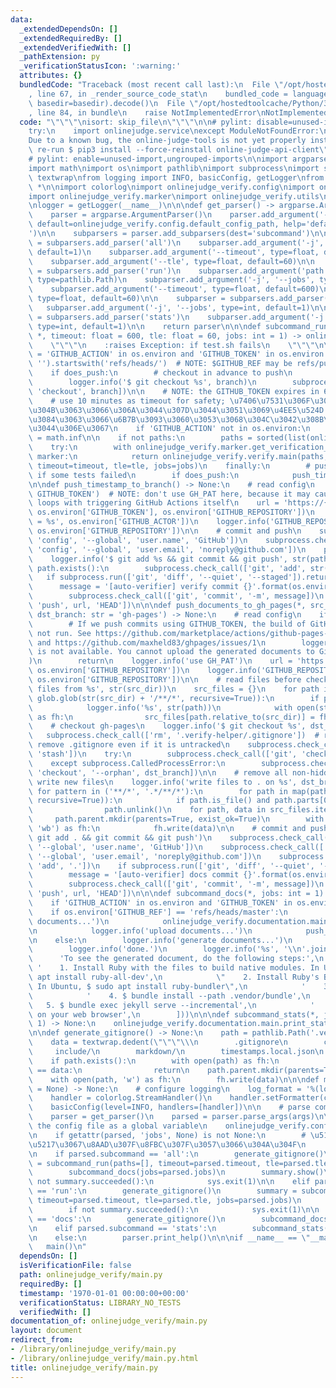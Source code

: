 ```yaml
---
data:
  _extendedDependsOn: []
  _extendedRequiredBy: []
  _extendedVerifiedWith: []
  _pathExtension: py
  _verificationStatusIcon: ':warning:'
  attributes: {}
  bundledCode: "Traceback (most recent call last):\n  File \"/opt/hostedtoolcache/Python/3.8.5/x64/lib/python3.8/site-packages/onlinejudge_verify/documentation/build.py\"\
    , line 67, in _render_source_code_stat\n    bundled_code = language.bundle(stat.path,\
    \ basedir=basedir).decode()\n  File \"/opt/hostedtoolcache/Python/3.8.5/x64/lib/python3.8/site-packages/onlinejudge_verify/languages/python.py\"\
    , line 84, in bundle\n    raise NotImplementedError\nNotImplementedError\n"
  code: "\"\"\"\nisort: skip_file\n\"\"\"\n\n# pylint: disable=unused-import,ungrouped-imports\n\
    try:\n    import onlinejudge.service\nexcept ModuleNotFoundError:\n    print(\"\
    Due to a known bug, the online-judge-tools is not yet properly installed. Please\
    \ re-run $ pip3 install --force-reinstall online-judge-api-client\")\n    exit(1)\n\
    # pylint: enable=unused-import,ungrouped-imports\n\nimport argparse\nimport glob\n\
    import math\nimport os\nimport pathlib\nimport subprocess\nimport sys\nimport\
    \ textwrap\nfrom logging import INFO, basicConfig, getLogger\nfrom typing import\
    \ *\n\nimport colorlog\nimport onlinejudge_verify.config\nimport onlinejudge_verify.documentation.main\n\
    import onlinejudge_verify.marker\nimport onlinejudge_verify.utils\nimport onlinejudge_verify.verify\n\
    \nlogger = getLogger(__name__)\n\n\ndef get_parser() -> argparse.ArgumentParser:\n\
    \    parser = argparse.ArgumentParser()\n    parser.add_argument('--config-file',\
    \ default=onlinejudge_verify.config.default_config_path, help='default: \".verify-helper/config.toml\"\
    ')\n\n    subparsers = parser.add_subparsers(dest='subcommand')\n\n    subparser\
    \ = subparsers.add_parser('all')\n    subparser.add_argument('-j', '--jobs', type=int,\
    \ default=1)\n    subparser.add_argument('--timeout', type=float, default=600)\n\
    \    subparser.add_argument('--tle', type=float, default=60)\n\n    subparser\
    \ = subparsers.add_parser('run')\n    subparser.add_argument('path', nargs='*',\
    \ type=pathlib.Path)\n    subparser.add_argument('-j', '--jobs', type=int, default=1)\n\
    \    subparser.add_argument('--timeout', type=float, default=600)\n    subparser.add_argument('--tle',\
    \ type=float, default=60)\n\n    subparser = subparsers.add_parser('docs')\n \
    \   subparser.add_argument('-j', '--jobs', type=int, default=1)\n\n    subparser\
    \ = subparsers.add_parser('stats')\n    subparser.add_argument('-j', '--jobs',\
    \ type=int, default=1)\n\n    return parser\n\n\ndef subcommand_run(paths: List[pathlib.Path],\
    \ *, timeout: float = 600, tle: float = 60, jobs: int = 1) -> onlinejudge_verify.verify.VerificationSummary:\n\
    \    \"\"\"\n    :raises Exception: if test.sh fails\n    \"\"\"\n\n    does_push\
    \ = 'GITHUB_ACTION' in os.environ and 'GITHUB_TOKEN' in os.environ and os.environ.get('GITHUB_REF',\
    \ '').startswith('refs/heads/')  # NOTE: $GITHUB_REF may be refs/pull/... or refs/tags/...\n\
    \    if does_push:\n        # checkout in advance to push\n        branch = os.environ['GITHUB_REF'][len('refs/heads/'):]\n\
    \        logger.info('$ git checkout %s', branch)\n        subprocess.check_call(['git',\
    \ 'checkout', branch])\n\n    # NOTE: the GITHUB_TOKEN expires in 60 minutes (https://help.github.com/en/actions/automating-your-workflow-with-github-actions/authenticating-with-the-github_token#about-the-github_token-secret)\n\
    \    # use 10 minutes as timeout for safety; \u7406\u7531\u306F\u3088\u304F\u5206\
    \u304B\u3063\u3066\u306A\u3044\u307D\u3044\u3051\u3069\u4EE5\u524D 20 \u5206\u3067\
    \u3084\u3063\u3066\u6B7B\u3093\u3060\u3053\u3068\u304C\u3042\u308B\u3089\u3057\
    \u3044\u306E\u3067\n    if 'GITHUB_ACTION' not in os.environ:\n        timeout\
    \ = math.inf\n\n    if not paths:\n        paths = sorted(list(onlinejudge_verify.utils.iterate_verification_files()))\n\
    \    try:\n        with onlinejudge_verify.marker.get_verification_marker() as\
    \ marker:\n            return onlinejudge_verify.verify.main(paths, marker=marker,\
    \ timeout=timeout, tle=tle, jobs=jobs)\n    finally:\n        # push results even\
    \ if some tests failed\n        if does_push:\n            push_timestamp_to_branch()\n\
    \n\ndef push_timestamp_to_branch() -> None:\n    # read config\n    logger.info('use\
    \ GITHUB_TOKEN')  # NOTE: don't use GH_PAT here, because it may cause infinite\
    \ loops with triggering GitHub Actions itself\n    url = 'https://{}:{}@github.com/{}.git'.format(os.environ['GITHUB_ACTOR'],\
    \ os.environ['GITHUB_TOKEN'], os.environ['GITHUB_REPOSITORY'])\n    logger.info('GITHUB_ACTOR\
    \ = %s', os.environ['GITHUB_ACTOR'])\n    logger.info('GITHUB_REPOSITORY = %s',\
    \ os.environ['GITHUB_REPOSITORY'])\n\n    # commit and push\n    subprocess.check_call(['git',\
    \ 'config', '--global', 'user.name', 'GitHub'])\n    subprocess.check_call(['git',\
    \ 'config', '--global', 'user.email', 'noreply@github.com'])\n    path = onlinejudge_verify.marker.get_verification_marker().json_path\n\
    \    logger.info('$ git add %s && git commit && git push', str(path))\n    if\
    \ path.exists():\n        subprocess.check_call(['git', 'add', str(path)])\n \
    \   if subprocess.run(['git', 'diff', '--quiet', '--staged']).returncode:\n  \
    \      message = '[auto-verifier] verify commit {}'.format(os.environ['GITHUB_SHA'])\n\
    \        subprocess.check_call(['git', 'commit', '-m', message])\n        subprocess.check_call(['git',\
    \ 'push', url, 'HEAD'])\n\n\ndef push_documents_to_gh_pages(*, src_dir: pathlib.Path,\
    \ dst_branch: str = 'gh-pages') -> None:\n    # read config\n    if not os.environ.get('GH_PAT'):\n\
    \        # If we push commits using GITHUB_TOKEN, the build of GitHub Pages will\
    \ not run. See https://github.com/marketplace/actions/github-pages-deploy#secrets\
    \ and https://github.com/maxheld83/ghpages/issues/1\n        logger.error(\"GH_PAT\
    \ is not available. You cannot upload the generated documents to GitHub Pages.\"\
    )\n        return\n    logger.info('use GH_PAT')\n    url = 'https://{}@github.com/{}.git'.format(os.environ['GH_PAT'],\
    \ os.environ['GITHUB_REPOSITORY'])\n    logger.info('GITHUB_REPOSITORY = %s',\
    \ os.environ['GITHUB_REPOSITORY'])\n\n    # read files before checkout\n    logger.info('read\
    \ files from %s', str(src_dir))\n    src_files = {}\n    for path in map(pathlib.Path,\
    \ glob.glob(str(src_dir) + '/**/*', recursive=True)):\n        if path.is_file():\n\
    \            logger.info('%s', str(path))\n            with open(str(path), 'rb')\
    \ as fh:\n                src_files[path.relative_to(src_dir)] = fh.read()\n\n\
    \    # checkout gh-pages\n    logger.info('$ git checkout %s', dst_branch)\n \
    \   subprocess.check_call(['rm', '.verify-helper/.gitignore'])  # required, to\
    \ remove .gitignore even if it is untracked\n    subprocess.check_call(['git',\
    \ 'stash'])\n    try:\n        subprocess.check_call(['git', 'checkout', dst_branch])\n\
    \    except subprocess.CalledProcessError:\n        subprocess.check_call(['git',\
    \ 'checkout', '--orphan', dst_branch])\n\n    # remove all non-hidden files and\
    \ write new files\n    logger.info('write files to . on %s', dst_branch)\n   \
    \ for pattern in ('**/*', '.*/**/*'):\n        for path in map(pathlib.Path, glob.glob(pattern,\
    \ recursive=True)):\n            if path.is_file() and path.parts[0] != '.git':\n\
    \                path.unlink()\n    for path, data in src_files.items():\n   \
    \     path.parent.mkdir(parents=True, exist_ok=True)\n        with open(str(path),\
    \ 'wb') as fh:\n            fh.write(data)\n\n    # commit and push\n    logger.info('$\
    \ git add . && git commit && git push')\n    subprocess.check_call(['git', 'config',\
    \ '--global', 'user.name', 'GitHub'])\n    subprocess.check_call(['git', 'config',\
    \ '--global', 'user.email', 'noreply@github.com'])\n    subprocess.check_call(['git',\
    \ 'add', '.'])\n    if subprocess.run(['git', 'diff', '--quiet', '--staged']).returncode:\n\
    \        message = '[auto-verifier] docs commit {}'.format(os.environ['GITHUB_SHA'])\n\
    \        subprocess.check_call(['git', 'commit', '-m', message])\n        subprocess.check_call(['git',\
    \ 'push', url, 'HEAD'])\n\n\ndef subcommand_docs(*, jobs: int = 1) -> None:\n\
    \    if 'GITHUB_ACTION' in os.environ and 'GITHUB_TOKEN' in os.environ:\n    \
    \    if os.environ['GITHUB_REF'] == 'refs/heads/master':\n            logger.info('generate\
    \ documents...')\n            onlinejudge_verify.documentation.main.main(jobs=jobs)\n\
    \n            logger.info('upload documents...')\n            push_documents_to_gh_pages(src_dir=pathlib.Path('.verify-helper/markdown'))\n\
    \n    else:\n        logger.info('generate documents...')\n        onlinejudge_verify.documentation.main.main(jobs=jobs)\n\
    \        logger.info('done.')\n        logger.info('%s', '\\n'.join([\n      \
    \      'To see the generated document, do the following steps:',\n           \
    \ '    1. Install Ruby with the files to build native modules. In Ubuntu, $ sudo\
    \ apt install ruby-all-dev',\n            \"    2. Install Ruby's Bundler (https://bundler.io/).\
    \ In Ubuntu, $ sudo apt install ruby-bundler\",\n            '    3. $ cd .verify-helper/markdown',\n\
    \            '    4. $ bundle install --path .vendor/bundle',\n            ' \
    \   5. $ bundle exec jekyll serve --incremental',\n            '    6. Open http://127.0.0.1:4000\
    \ on your web browser',\n        ]))\n\n\ndef subcommand_stats(*, jobs: int =\
    \ 1) -> None:\n    onlinejudge_verify.documentation.main.print_stats_json(jobs=jobs)\n\
    \n\ndef generate_gitignore() -> None:\n    path = pathlib.Path('.verify-helper/.gitignore')\n\
    \    data = textwrap.dedent(\"\"\"\\\n        .gitignore\n        cache/\n   \
    \     include/\n        markdown/\n        timestamps.local.json\n    \"\"\")\n\
    \    if path.exists():\n        with open(path) as fh:\n            if fh.read()\
    \ == data:\n                return\n    path.parent.mkdir(parents=True, exist_ok=True)\n\
    \    with open(path, 'w') as fh:\n        fh.write(data)\n\n\ndef main(args: Optional[List[str]]\
    \ = None) -> None:\n    # configure logging\n    log_format = '%(log_color)s%(levelname)s%(reset)s:%(name)s:%(message)s'\n\
    \    handler = colorlog.StreamHandler()\n    handler.setFormatter(colorlog.ColoredFormatter(log_format))\n\
    \    basicConfig(level=INFO, handlers=[handler])\n\n    # parse command-line arguments\n\
    \    parser = get_parser()\n    parsed = parser.parse_args(args)\n\n    # load\
    \ the config file as a global variable\n    onlinejudge_verify.config.set_config_path(pathlib.Path(parsed.config_file))\n\
    \n    if getattr(parsed, 'jobs', None) is not None:\n        # \u5148\u306B\u4E26\
    \u5217\u3067\u8AAD\u307F\u8FBC\u307F\u3057\u3066\u304A\u304F\n        onlinejudge_verify.marker.get_verification_marker(jobs=parsed.jobs)\n\
    \n    if parsed.subcommand == 'all':\n        generate_gitignore()\n        summary\
    \ = subcommand_run(paths=[], timeout=parsed.timeout, tle=parsed.tle, jobs=parsed.jobs)\n\
    \        subcommand_docs(jobs=parsed.jobs)\n        summary.show()\n        if\
    \ not summary.succeeded():\n            sys.exit(1)\n\n    elif parsed.subcommand\
    \ == 'run':\n        generate_gitignore()\n        summary = subcommand_run(paths=parsed.path,\
    \ timeout=parsed.timeout, tle=parsed.tle, jobs=parsed.jobs)\n        summary.show()\n\
    \        if not summary.succeeded():\n            sys.exit(1)\n\n    elif parsed.subcommand\
    \ == 'docs':\n        generate_gitignore()\n        subcommand_docs(jobs=parsed.jobs)\n\
    \n    elif parsed.subcommand == 'stats':\n        subcommand_stats(jobs=parsed.jobs)\n\
    \n    else:\n        parser.print_help()\n\n\nif __name__ == \"__main__\":\n \
    \   main()\n"
  dependsOn: []
  isVerificationFile: false
  path: onlinejudge_verify/main.py
  requiredBy: []
  timestamp: '1970-01-01 00:00:00+00:00'
  verificationStatus: LIBRARY_NO_TESTS
  verifiedWith: []
documentation_of: onlinejudge_verify/main.py
layout: document
redirect_from:
- /library/onlinejudge_verify/main.py
- /library/onlinejudge_verify/main.py.html
title: onlinejudge_verify/main.py
---
```

